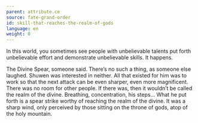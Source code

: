 ```yaml
---
parent: attribute.ce
source: fate-grand-order
id: skill-that-reaches-the-realm-of-gods
language: en
weight: 0
---
```


In this world, you sometimes see people with unbelievable talents put forth unbelievable effort and demonstrate unbelievable skills.
It happens.

The Divine Spear, someone said.
There’s no such a thing, as someone else laughed.
Shuwen was interested in neither. All that existed for him was to work so that the next attack can be even sharper, even more magnificent.
There was no room for other people.
If there was, then it wouldn’t be called the realm of the divine.
Breathing, concentration, his steps…
What he put forth is a spear strike worthy of reaching the realm of the divine.
It was a sharp wind, only perceived by those sitting on the throne of gods, atop of the holy mountain.
